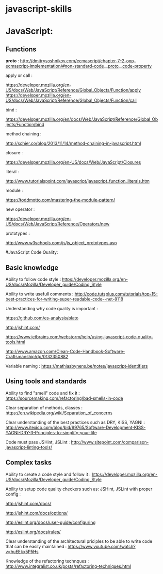 # javascript-skills

# JavaScript:

## Functions

__proto__ : http://dmitrysoshnikov.com/ecmascript/chapter-7-2-oop-ecmascript-implementation/#non-standard-code__proto__code-property

apply or call :

https://developer.mozilla.org/en-US/docs/Web/JavaScript/Reference/Global_Objects/Function/apply
https://developer.mozilla.org/en-US/docs/Web/JavaScript/Reference/Global_Objects/Function/call

bind : 

https://developer.mozilla.org/en/docs/Web/JavaScript/Reference/Global_Objects/Function/bind

method chaining : 

http://schier.co/blog/2013/11/14/method-chaining-in-javascript.html

closure : 

https://developer.mozilla.org/en-US/docs/Web/JavaScript/Closures

literal :

http://www.tutorialspoint.com/javascript/javascript_function_literals.htm

module :

https://toddmotto.com/mastering-the-module-pattern/

new operator : 

https://developer.mozilla.org/en-US/docs/Web/JavaScript/Reference/Operators/new

prototypes : 

http://www.w3schools.com/js/js_object_prototypes.asp

#JavaScript Code Quality:

## Basic knowledge

Ability to follow code style : https://developer.mozilla.org/en-US/docs/Mozilla/Developer_guide/Coding_Style

Ability to write usefull comments : http://code.tutsplus.com/tutorials/top-15-best-practices-for-writing-super-readable-code--net-8118

Understanding why code quality is important :

https://github.com/es-analysis/plato

http://jshint.com/

https://www.jetbrains.com/webstorm/help/using-javascript-code-quality-tools.html

http://www.amazon.com/Clean-Code-Handbook-Software-Craftsmanship/dp/0132350882

Variable naming : https://mathiasbynens.be/notes/javascript-identifiers

## Using tools and standards

Ability to find "smell" code and fix it : https://sourcemaking.com/refactoring/bad-smells-in-code

Clear separation of methods, classes : https://en.wikipedia.org/wiki/Separation_of_concerns

Clear understanding of the best practices such as DRY, KISS, YAGNI : http://www.itexico.com/blog/bid/99765/Software-Development-KISS-YAGNI-DRY-3-Principles-to-simplify-your-life

Code must pass JSHint, JSLint : http://www.sitepoint.com/comparison-javascript-linting-tools/

## Complex tasks

Ability to create a code style and follow it : https://developer.mozilla.org/en-US/docs/Mozilla/Developer_guide/Coding_Style

Ability to setup code quality checkers such as: JSHint, JSLint with proper config : 

http://jshint.com/docs/

http://jshint.com/docs/options/

http://eslint.org/docs/user-guide/configuring

http://eslint.org/docs/rules/

Clear understanding of the architectural priciples to be able to write code that can be easily maintained : https://www.youtube.com/watch?v=huEEkx5P5Hs

Knowledge of the refactoring technques : http://www.integralist.co.uk/posts/refactoring-techniques.html

